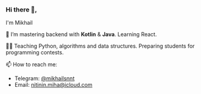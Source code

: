 ### Hi there 👋,
I'm Mikhail

<!--


Here are some ideas to get you started:

- 🔭 I’m currently working on ...
- 👯 I’m looking to collaborate on ...
- 🤔 I’m looking for help with ...
- 💬 Ask me about ...

- 😄 Pronouns: ...
- ⚡ Fun fact: ...
-->
🌱 I’m mastering backend with __Kotlin__ & __Java__. 
Learning React.

🧑‍🏫 Teaching Python, algorithms and data structures. Preparing students for programming contests.

📫 How to reach me: 
* Telegram: [@mikhailsnnt](https://t.me/mikhailsnnt)
* Email: nitinin.miha@icloud.com

